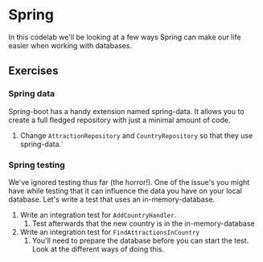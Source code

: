 # Spring

In this codelab we'll be looking at a few ways Spring can make our life easier when working with databases.

## Exercises
### Spring data
Spring-boot has a handy extension named spring-data. 
It allows you to create a full fledged repository with just a minimal amount of code.
1. Change `AttractionRepository` and `CountryRepository` so that they use spring-data.`

### Spring testing
We've ignored testing thus far (the horror!). 
One of the issue's you might have while testing that it can influence the data you have on your local database.
Let's write a test that uses an in-memory-database.
1. Write an integration test for `AddCountryHandler`.
    1. Test afterwards that the new country is in the in-memory-database
1. Write an integration test for `FindAttractionsInCountry`
    1. You'll need to prepare the database before you can start the test. Look at the different ways of doing this.